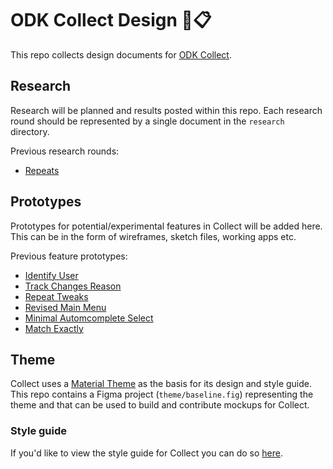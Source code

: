 # ODK Collect Design 🎨📋

This repo collects design documents for [ODK Collect](https://github.com/opendatakit/collect).

## Research

Research will be planned and results posted within this repo. Each research round should be represented by a single document in the `research` directory.

Previous research rounds:

* [Repeats](research/repeats)

## Prototypes

Prototypes for potential/experimental features in Collect will be added here. This can be in the form of wireframes, sketch files, working apps etc.

Previous feature prototypes:

* [Identify User](prototypes/identify-user)
* [Track Changes Reason](prototypes/track-changes-reason)
* [Repeat Tweaks](prototypes/repeat-tweaks)
* [Revised Main Menu](prototypes/revised-main-menu)
* [Minimal Automcomplete Select](prototypes/minimal-autocomplete-select)
* [Match Exactly](prototypes/match-exactly)

## Theme

Collect uses a [Material Theme](https://material.io/design/material-theming/) as the basis for its design and style guide. This repo contains a Figma project (`theme/baseline.fig`) representing the theme and that can be used to build and contribute mockups for Collect.

### Style guide

If you'd like to view the style guide for Collect you can do so [here](https://github.com/seadowg/collect-design/releases/latest/download/collect-styleguide.pdf).
